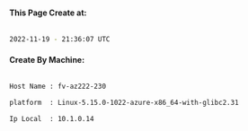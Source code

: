
   
#### This Page Create at:

```bash

2022-11-19 - 21:36:07 UTC

```

#### Create By Machine:

```bash

Host Name : fv-az222-230

platform  : Linux-5.15.0-1022-azure-x86_64-with-glibc2.31

Ip Local  : 10.1.0.14

```

